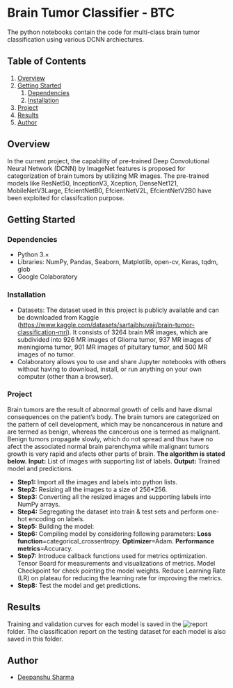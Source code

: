 # Brain Tumor Classifier - BTC
The python notebooks contain the code for multi-class brain tumor classification using various DCNN archiectures.

## Table of Contents

1. [Overview](#overview)
2. [Getting Started](#getting-started)
    1. [Dependencies](#dependencies)
    2. [Installation](#installation)
3. [Project](#project)
4. [Results](#results)
3. [Author](#author)

## Overview <a name="overview"></a>
In the current project, the capability of pre-trained Deep Convolutional Neural Network (DCNN) by ImageNet features is 
proposed for categorization of brain tumors by utilizing MR images. The pre-trained models like ResNet50, InceptionV3, 
Xception, DenseNet121, MobileNetV3Large, EfcientNetB0, EfcientNetV2L, EfcientNetV2B0 have been exploited for 
classifcation purpose.

## Getting Started <a name="getting-started"></a>

### Dependencies <a name="dependencies"></a>
* Python 3.×
* Libraries: NumPy, Pandas, Seaborn, Matplotlib, open-cv, Keras, tqdm, glob
* Google Colaboratory

### Installation <a name="installation"></a>

* Datasets: The dataset used in this project is publicly available and can be downloaded from Kaggle (https://www.kaggle.com/datasets/sartajbhuvaji/brain-tumor-classification-mri). It consists of 3264 brain MR images, which are subdivided  into 926 MR images of Glioma tumor, 937 MR images of  meningioma tumor, 901 MR images of pituitary tumor, and  500 MR images of no tumor.
* Colaboratory allows you to use and share Jupyter notebooks with others without having to download, install, or run anything on your own computer (other than a browser).

### Project  <a name="project"></a>

Brain tumors are the result of abnormal growth of cells and 
have dismal consequences on the patient’s body. The brain 
tumors are categorized on the pattern of cell development, 
which may be noncancerous in nature and are termed as 
benign, whereas the cancerous one is termed as malignant. 
Benign tumors propagate slowly, which do not spread and 
thus have no afect the associated normal brain parenchyma 
while malignant tumors growth is very rapid and afects 
other parts of brain.
**The algorithm is stated below.**
**Input:** List of images with supporting list of labels.
**Output:** Trained model and predictions.
* **Step1:** Import all the images and labels into python lists.
* **Step2:** Resizing all the images to a size of 256*256.
* **Step3:** Converting all the resized images and supporting labels into NumPy arrays.
* **Step4:** Segregating the dataset into train & test sets and perform one-hot encoding on labels.
* **Step5:** Building the model:
* **Step6:** Compiling model by considering following 
parameters:
**Loss function**=categorical_crossentropy.
**Optimizer**=Adam.
**Performance metrics**=Accuracy.
* **Step7:** Introduce callback functions used for metrics 
optimization.
Tensor Board for measurements and visualizations of 
metrics.
Model Checkpoint for check pointing the model weights.
Reduce Learning Rate (LR) on plateau for reducing the 
learning rate for improving the metrics.
* **Step8:** Test the model and get predictions.

## Results<a name="results"></a>

Training and validation curves for each model is saved in the ![report]([https://github.com/deepsharma1997/Brain_Tumor_Classifier-BTC/tree/main/report]) folder. The classification report on the testing dataset for each model is also saved in this folder.



## Author<a name="author"></a>
* [Deepanshu Sharma](https://github.com/[deepsharma1997])


